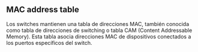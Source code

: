 ## MAC address table
Los switches mantienen una tabla de direcciones MAC, también conocida como tabla de direcciones de switching o tabla CAM (Content Addressable Memory). Esta tabla asocia direcciones MAC de dispositivos conectados a los puertos específicos del switch.